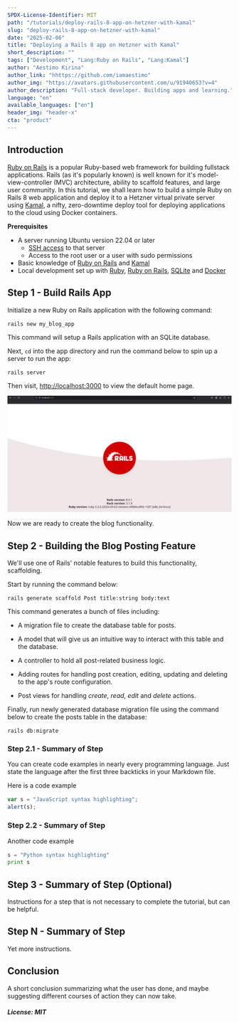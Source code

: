 ```yaml
---
SPDX-License-Identifier: MIT
path: "/tutorials/deploy-rails-8-app-on-hetzner-with-kamal"
slug: "deploy-rails-8-app-on-hetzner-with-kamal"
date: "2025-02-06"
title: "Deploying a Rails 8 app on Hetzner with Kamal"
short_description: ""
tags: ["Development", "Lang:Ruby on Rails", "Lang:Kamal"]
author: "Aestimo Kirina"
author_link: "hhttps://github.com/iamaestimo"
author_img: "https://avatars.githubusercontent.com/u/91940653?v=4"
author_description: "Full-stack developer. Building apps and learning."
language: "en"
available_languages: ["en"]
header_img: "header-x"
cta: "product"
---
```


## Introduction

[Ruby on Rails](https://rubyonrails.org/) is a popular Ruby-based web framework for building fullstack applications. Rails (as it's popularly known) is well known for it's model-view-controller (MVC) architecture, ability to scaffold features, and large user community. In this tutorial, we shall learn how to build a simple Ruby on Rails 8 web application and deploy it to a Hetzner virtual private server using [Kamal](https://kamal-deploy.org/), a nifty, zero-downtime deploy tool for deploying applications to the cloud using Docker containers.

**Prerequisites**

* A server running Ubuntu version 22.04 or later
  * [SSH access](https://community.hetzner.com/tutorials/howto-ssh-key) to that server
  * Access to the root user or a user with sudo permissions
* Basic knowledge of [Ruby on Rails](https://guides.rubyonrails.org/getting_started.html#introduction) and [Kamal](https://kamal-deploy.org/docs/installation/)
* Local development set up with [Ruby](https://www.ruby-lang.org/en/documentation/installation/), [Ruby on Rails](https://guides.rubyonrails.org/), [SQLite](https://www.sqlite.org/) and [Docker](https://docs.docker.com/engine/install/)

## Step 1 - Build Rails App

Initialize a new Ruby on Rails application with the following command:

```shell
rails new my_blog_app
```

This command will setup a Rails application with an SQLite database.

Next, `cd` into the app directory and run the command below to spin up a server to run the app:

```shell
rails server
```

Then visit, <http://localhost:3000> to view the default home page.

![running-the-default-app](images/running-the-default-app.png)

Now we are ready to create the blog functionality.

## Step 2 - Building the Blog Posting Feature

We'll use one of Rails' notable features to build this functionality, scaffolding.

Start by running the command below:

```shell
rails generate scaffold Post title:string body:text
```

This command generates a bunch of files including:

* A migration file to create the database table for posts.

* A model that will give us an intuitive way to interact with this table and the database.

* A controller to hold all post-related business logic.

* Adding routes for handling post creation, editing, updating and deleting to the app's route configuration.

* Post views for handling _create_, _read_, _edit_ and _delete_ actions.

Finally, run newly generated database migration file using the command below to create the posts table in the database:

```shell
rails db:migrate
```

### Step 2.1 - Summary of Step

You can create code examples in nearly every programming language.
Just state the language after the first three backticks in your Markdown file.

Here is a code example

```javascript
var s = "JavaScript syntax highlighting";
alert(s);
```

### Step 2.2 - Summary of Step

Another code example

```python
s = "Python syntax highlighting"
print s
```

## Step 3 - Summary of Step (Optional)

Instructions for a step that is not necessary to complete the tutorial, but can be helpful.

## Step N - Summary of Step

Yet more instructions.

## Conclusion

A short conclusion summarizing what the user has done, and maybe suggesting different courses of action they can now take.

##### License: MIT

<!--

Contributor's Certificate of Origin

By making a contribution to this project, I certify that:

(a) The contribution was created in whole or in part by me and I have
    the right to submit it under the license indicated in the file; or

(b) The contribution is based upon previous work that, to the best of my
    knowledge, is covered under an appropriate license and I have the
    right under that license to submit that work with modifications,
    whether created in whole or in part by me, under the same license
    (unless I am permitted to submit under a different license), as
    indicated in the file; or

(c) The contribution was provided directly to me by some other person
    who certified (a), (b) or (c) and I have not modified it.

(d) I understand and agree that this project and the contribution are
    public and that a record of the contribution (including all personal
    information I submit with it, including my sign-off) is maintained
    indefinitely and may be redistributed consistent with this project
    or the license(s) involved.

Signed-off-by: [submitter's name and email address here]

-->